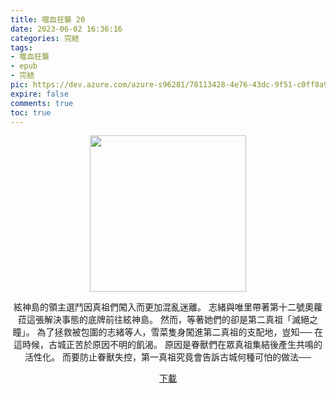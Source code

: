 ```yaml
---
title: 噬血狂襲 20
date: 2023-06-02 16:36:16
categories: 完結
tags:
- 噬血狂襲
- epub
- 完結
pic: https://dev.azure.com/azure-s96281/78113428-4e76-43dc-9f51-c0ff8a913055/_apis/git/repositories/a379171b-de46-4c10-9b0d-00da23959885/items?path=/Epub%20Cover/%E5%99%AC%E8%A1%80%E7%8B%82%E8%A5%B2-20.jpg&versionDescriptor%5BversionOptions%5D=0&versionDescriptor%5BversionType%5D=0&versionDescriptor%5Bversion%5D=main&resolveLfs=true&%24format=octetStream&api-version=5.0
expire: false
comments: true
toc: true
---
```


<div style="text-align:center" class="kratos-post-content">

<img width="250px" src="https://dev.azure.com/azure-s96281/78113428-4e76-43dc-9f51-c0ff8a913055/_apis/git/repositories/a379171b-de46-4c10-9b0d-00da23959885/items?path=/Epub%20Cover/%E5%99%AC%E8%A1%80%E7%8B%82%E8%A5%B2-20.jpg&versionDescriptor%5BversionOptions%5D=0&versionDescriptor%5BversionType%5D=0&versionDescriptor%5Bversion%5D=main&resolveLfs=true&%24format=octetStream&api-version=5.0">

<p>
絃神島的領主選鬥因真祖們闖入而更加混亂迷離。
志緒與唯里帶著第十二號奧蘿菈這張解決事態的底牌前往絃神島。
然而，等著她們的卻是第二真祖「滅絕之瞳」。
為了拯救被包圍的志緒等人，雪菜隻身闖進第二真祖的支配地，豈知──
在這時候，古城正苦於原因不明的飢渴。
原因是眷獸們在眾真祖集結後產生共鳴的活性化。
而要防止眷獸失控，第一真祖究竟會告訴古城何種可怕的做法──
</p>

<p>
<a href="https://epubdatabase.azurewebsites.net/EBOOKS/EPUB/完結/噬血狂襲/%E5%99%AC%E8%A1%80%E7%8B%82%E8%A5%B220%20%E5%86%8D%E6%9C%83%E5%90%B8%E8%A1%80%E5%A7%AC.epub?download=1">下載</a>
</p>

</div>
